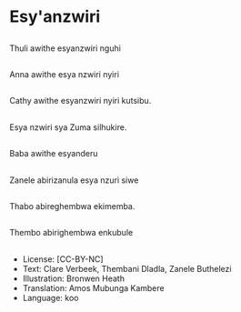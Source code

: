 # Esy'anzwiri

##
Thuli awithe esyanzwiri nguhi

##
Anna awithe esya nzwiri nyiri

##
Cathy awithe esyanzwiri nyiri kutsibu.

##
Esya nzwiri sya Zuma silhukire.

##
Baba awithe esyanderu

##
Zanele abirizanula esya nzuri siwe

##
Thabo abireghembwa ekimemba.

##
Thembo abirighembwa enkubule

##
* License: [CC-BY-NC]
* Text: Clare Verbeek, Thembani Dladla, Zanele Buthelezi
* Illustration: Bronwen Heath
* Translation: Amos Mubunga Kambere
* Language: koo
